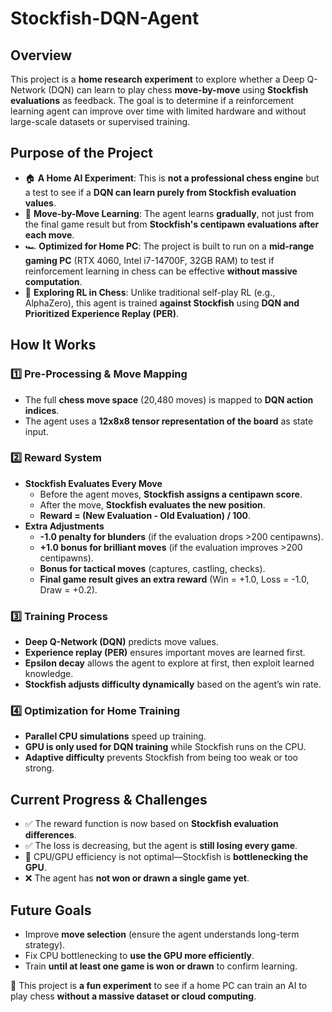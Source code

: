 # Stockfish-DQN-Agent  

## **Overview**  
This project is a **home research experiment** to explore whether a Deep Q-Network (DQN) can learn to play chess **move-by-move** using **Stockfish evaluations** as feedback. The goal is to determine if a reinforcement learning agent can improve over time with limited hardware and without large-scale datasets or supervised training.

## **Purpose of the Project**  
- 🏠 **A Home AI Experiment**: This is **not a professional chess engine** but a test to see if a **DQN can learn purely from Stockfish evaluation values**.  
- 🎯 **Move-by-Move Learning**: The agent learns **gradually**, not just from the final game result but from **Stockfish's centipawn evaluations after each move**.  
- 🏎️ **Optimized for Home PC**: The project is built to run on a **mid-range gaming PC** (RTX 4060, Intel i7-14700F, 32GB RAM) to test if reinforcement learning in chess can be effective **without massive computation**.  
- 🔬 **Exploring RL in Chess**: Unlike traditional self-play RL (e.g., AlphaZero), this agent is trained **against Stockfish** using **DQN and Prioritized Experience Replay (PER)**.

## **How It Works**  
### **1️⃣ Pre-Processing & Move Mapping**  
- The full **chess move space** (20,480 moves) is mapped to **DQN action indices**.  
- The agent uses a **12x8x8 tensor representation of the board** as state input.  

### **2️⃣ Reward System**  
- **Stockfish Evaluates Every Move**  
  - Before the agent moves, **Stockfish assigns a centipawn score**.  
  - After the move, **Stockfish evaluates the new position**.  
  - **Reward = (New Evaluation - Old Evaluation) / 100**.  
- **Extra Adjustments**  
  - **-1.0 penalty for blunders** (if the evaluation drops >200 centipawns).  
  - **+1.0 bonus for brilliant moves** (if the evaluation improves >200 centipawns).  
  - **Bonus for tactical moves** (captures, castling, checks).  
  - **Final game result gives an extra reward** (Win = +1.0, Loss = -1.0, Draw = +0.2).  

### **3️⃣ Training Process**  
- **Deep Q-Network (DQN)** predicts move values.  
- **Experience replay (PER)** ensures important moves are learned first.  
- **Epsilon decay** allows the agent to explore at first, then exploit learned knowledge.  
- **Stockfish adjusts difficulty dynamically** based on the agent’s win rate.  

### **4️⃣ Optimization for Home Training**  
- **Parallel CPU simulations** speed up training.  
- **GPU is only used for DQN training** while Stockfish runs on the CPU.  
- **Adaptive difficulty** prevents Stockfish from being too weak or too strong.  

## **Current Progress & Challenges**  
- ✅ The reward function is now based on **Stockfish evaluation differences**.  
- ✅ The loss is decreasing, but the agent is **still losing every game**.  
- 🔧 CPU/GPU efficiency is not optimal—Stockfish is **bottlenecking the GPU**.  
- ❌ The agent has **not won or drawn a single game yet**.  

## **Future Goals**  
- Improve **move selection** (ensure the agent understands long-term strategy).  
- Fix CPU bottlenecking to **use the GPU more efficiently**.  
- Train **until at least one game is won or drawn** to confirm learning.  

🚀 This project is **a fun experiment** to see if a home PC can train an AI to play chess **without a massive dataset or cloud computing**.  

